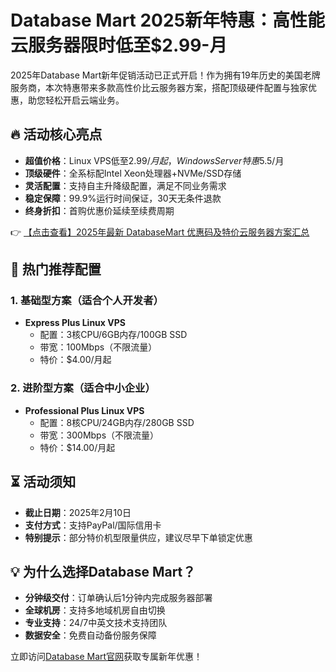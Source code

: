 # Database Mart 2025新年特惠：高性能云服务器限时低至$2.99-月

2025年Database Mart新年促销活动已正式开启！作为拥有19年历史的美国老牌服务商，本次特惠带来多款高性价比云服务器方案，搭配顶级硬件配置与独家优惠，助您轻松开启云端业务。

## 🔥 活动核心亮点

- **超值价格**：Linux VPS低至$2.99/月起，Windows Server特惠$5.5/月
- **顶级硬件**：全系标配Intel Xeon处理器+NVMe/SSD存储
- **灵活配置**：支持自主升降级配置，满足不同业务需求
- **稳定保障**：99.9%运行时间保证，30天无条件退款
- **终身折扣**：首购优惠价延续至续费周期

👉 [【点击查看】2025年最新 DatabaseMart 优惠码及特价云服务器方案汇总](https://bit.ly/DatabaseMart)

## 🚀 热门推荐配置

### 1. 基础型方案（适合个人开发者）
- **Express Plus Linux VPS**
  - 配置：3核CPU/6GB内存/100GB SSD
  - 带宽：100Mbps（不限流量）
  - 特价：$4.00/月起

### 2. 进阶型方案（适合中小企业）
- **Professional Plus Linux VPS**  
  - 配置：8核CPU/24GB内存/280GB SSD  
  - 带宽：300Mbps（不限流量）  
  - 特价：$14.00/月起  

## ⏳ 活动须知

- **截止日期**：2025年2月10日
- **支付方式**：支持PayPal/国际信用卡
- **特别提示**：部分特价机型限量供应，建议尽早下单锁定优惠

## 💡 为什么选择Database Mart？

- **分钟级交付**：订单确认后1分钟内完成服务器部署
- **全球机房**：支持多地域机房自由切换
- **专业支持**：24/7中英文技术支持团队
- **数据安全**：免费自动备份服务保障

立即访问[Database Mart官网](https://bit.ly/DatabaseMart)获取专属新年优惠！